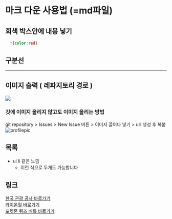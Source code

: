 # 마크 다운 사용법 (=md파일)

## 회색 박스안에 내용 넣기
```css
  *{color:red}
```
## 구분선
------------------------------
## 이미지 출력 ( 레파지토리 경로 )
<img src="/img/icon.jpg">

### 깃에 이미지 올리지 않고도 이미지 올리는 방법
git repository > Issues > New Issue 버튼 > 이미지 끌어다 넣기 > url 생성 후 복붙<br>
![profilepic](https://github.com/6bjs4112/git-project/assets/133857196/333c6ee8-9fac-4a90-baa3-b812fe60f7a4)

## 목록
* ul li 같은 느낌
  * 이런 식으로 두개도 가능합니다

## 링크
<a href="https://6bjs4112.github.io/git-project/KTO">한국 관광 공사 바로가기</a>
<br>
<a href="https://6bjs4112.github.io/git-project/LionHill">라이온힐 바로가기</a>
<br>
<a href="https://6bjs4112.github.io/3rdPkmQuiz/">포켓몬 퀴즈 배틀 바로가기</a>
